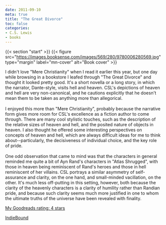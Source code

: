 ```yaml
---
date: 2011-09-10
meta: true
title: "The Great Divorce"
toc: false
categories:
- C.S. Lewis
- books
---
```


{{< section "start" >}}
{{< figure src="https://images.booksense.com/images/569/280/9780006280569.jpg" type="margin" label="mn-cover" alt="Book cover" >}}

I didn't love "Mere Christianity" when I read it earlier this year, but one day while browsing in a bookstore I leafed through "The Great Divorce" and thought it looked pretty good. It's a short novella or a long story, in which the narrator, Dante-style, visits hell and heaven. CSL's depictions of heaven and hell are very non-canonical, and he cautions explicitly that he doesn't mean them to be taken as anything more than allegorical. <br /><br />I enjoyed this more than "Mere Christianity", probably because the narrative form gives more room for CSL's excellence as a fiction author to come through. There are many cool stylistic touches, such as the description of the relative sizes of heaven and hell, and the posited nature of objects in heaven. I also thought he offered some interesting perspectives on concepts of heaven and hell, which are always difficult ideas for me to think about--particularly, the decisiveness of individual choice, and the key role of pride. <br /><br />One odd observation that came to mind was that the characters in general reminded me quite a bit of Ayn Rand's characters in "Atlas Shrugged", with those in heaven being reminiscent of Rand's heroes and those in hell reminiscent of her villains. CSL portrays a similar asymmetry of self-assurance and clarity, on the one hand, and small-minded vacillation, on the other. It's much less off-putting in this setting, however, both because the clarity of the heavenly characters is a clarity of humility rather than Randian pride, and because such clarity seems much more justified in one to whom the ultimate truths of the universe have been revealed with finality.

[My Goodreads rating: 4 stars](https://www.goodreads.com/review/show/204611092)  

[IndieBound](https://www.indiebound.org/book/9780006280569)

